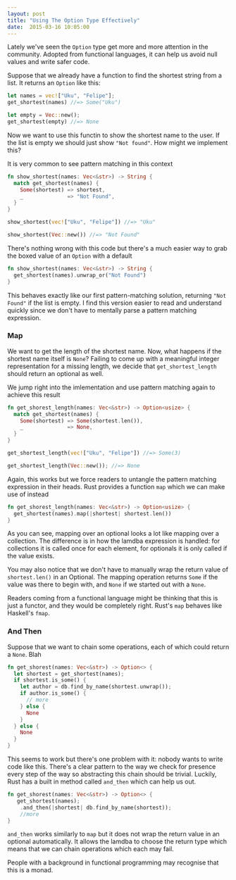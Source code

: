 ```yaml
---
layout: post
title: "Using The Option Type Effectively"
date:  2015-03-16 10:05:00
---
```


Lately we've seen the `Option` type get more and more attention in the community.
Adopted from functional languages, it can help us avoid null values and write safer code.

Suppose that we already have a function to find the shortest string from a list. It returns an `Option` like this:

```rust
let names = vec!["Uku", "Felipe"];
get_shortest(names) //=> Some("Uku")

let empty = Vec::new();
get_shortest(empty) //=> None
```

Now we want to use this functin to show the shortest name to the user. If the list
is empty we should just show `"Not found"`. How might we implement this?

It is very common to see pattern matching in this context

```rust
fn show_shortest(names: Vec<&str>) -> String {
  match get_shortest(names) {
    Some(shortest) => shortest,
    _              => "Not Found",
  }
}

show_shortest(vec!["Uku", "Felipe"]) //=> "Uku"

show_shortest(Vec::new()) //=> "Not Found"
```

There's nothing wrong with this code but there's a much easier way to grab the boxed value of an `Option` with a default

```rust
fn show_shortest(names: Vec<&str>) -> String {
  get_shortest(names).unwrap_or("Not Found")
}
```

This behaves exactly like our first pattern-matching solution, returning `"Not Found"` if the list
is empty. I find this version easier to read and understand quickly since we don't have to
mentally parse a pattern matching expression.

### Map

We want to get the length of the shortest name. Now, what happens if the shortest name itself is `None`? 
Failing to come up with a meaningful integer representation for a missing length, we decide that `get_shortest_length` should return an optional as well.

We jump right into the imlementation and use pattern matching again to achieve this result

```rust
fn get_shorest_length(names: Vec<&str>) -> Option<usize> {
  match get_shortest(names) {
    Some(shortest) => Some(shortest.len()),
    _              => None,
  }
}

get_shortest_length(vec!["Uku", "Felipe"]) //=> Some(3)

get_shortest_length(Vec::new()); //=> None
```

Again, this works but we force readers to untangle the pattern matching expression in their
heads. Rust provides a function `map` which we can make use of instead

```rust
fn get_shorest_length(names: Vec<&str>) -> Option<usize> {
  get_shortest(names).map(|shortest| shortest.len())
}
```

As you can see, mapping over an optional looks a lot like mapping over a collection.
The difference is in how the lamdba expression is handled: for collections it is 
called once for each element, for optionals it is only called if the value exists.

You may also notice that we don't have to manually wrap the return value of `shortest.len()` in
an Optional. The mapping operation returns `Some` if the value was there to begin with, and `None`
if we started out with a `None`.

Readers coming from a functional language might be thinking that this is just a functor, and they 
would be completely right. Rust's `map` behaves like Haskell's `fmap`.

### And Then

Suppose that we want to chain some operations, each of which could return a `None`. Blah

```rust
fn get_shorest(names: Vec<&str>) -> Option<> {
  let shortest = get_shortest(names);
  if shortest.is_some() {
    let author = db.find_by_name(shortest.unwrap());
    if author.is_some() {
      // more
    } else {
      None
    }
  } else {
    None
  }
}
```

This seems to work but there's one problem with it: nobody wants to write code like this.
There's a clear pattern to the way we check for presence every step of the way so
abstracting this chain should be trivial. Luckily, Rust has a built in method called
`and_then` which can help us out.

```rust
fn get_shorest(names: Vec<&str>) -> Option<> {
   get_shortest(names);
    .and_then(|shortest| db.find_by_name(shortest));
    //more
}
```

`and_then` works similarly to `map` but it does not wrap the return value in an optional automatically.
It allows the lamdba to choose the return type which means that we can chain operations which each may fail.

People with a background in functional programming may recognise that this is a monad.
